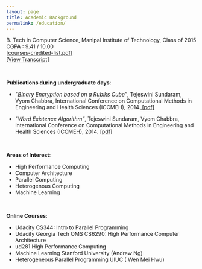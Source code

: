 ```yaml
---
layout: page
title: Academic Background
permalink: /education/
---
```


B. Tech in Computer Science, Manipal Institute of Technology, Class of 2015 </br>
CGPA : 9.41 / 10.00 </br> <a href ="{{ site.baseurl }}/assets/courses-manipal.pdf"> [courses-credited-list.pdf] </a>
</br> <a href ="{{ site.baseurl }}/assets/transcript.pdf"> [View Transcript] </a>

<br/>

**Publications during undergraduate days**: </br>
- *”Binary Encryption based on a Rubiks Cube”*, Tejeswini Sundaram, Vyom
Chabbra, International Conference on Computational Methods in Engineering
and Health Sciences (ICCMEH), 2014.<a href ="{{ site.baseurl }}/assets/rubik.pdf"> [pdf] </a>

- *”Word Existence Algorithm”*, Tejeswini Sundaram, Vyom Chabbra, International
Conference on Computational Methods in Engineering and Health Sciences
(ICCMEH), 2014. <a href ="{{ site.baseurl }}/assets/wordexistence.pdf"> [pdf] </a>

<br/>

**Areas of Interest**:  </br>

- High Performance Computing 
- Computer Architecture 
- Parallel Computing 
- Heterogenous Computing
- Machine Learning 

</br>

**Online Courses**: </br>

- Udacity CS344: Intro to Parallel Programming
- Udacity Georgia Tech OMS CS6290: High Performance Computer Architecture
- ud281 High Performance Computing
- Machine Learning Stanford University (Andrew Ng)
- Heterogeneous Parallel Programming UIUC ( Wen Mei Hwu)

<br/>
<br/>
<br/>
<br/>












